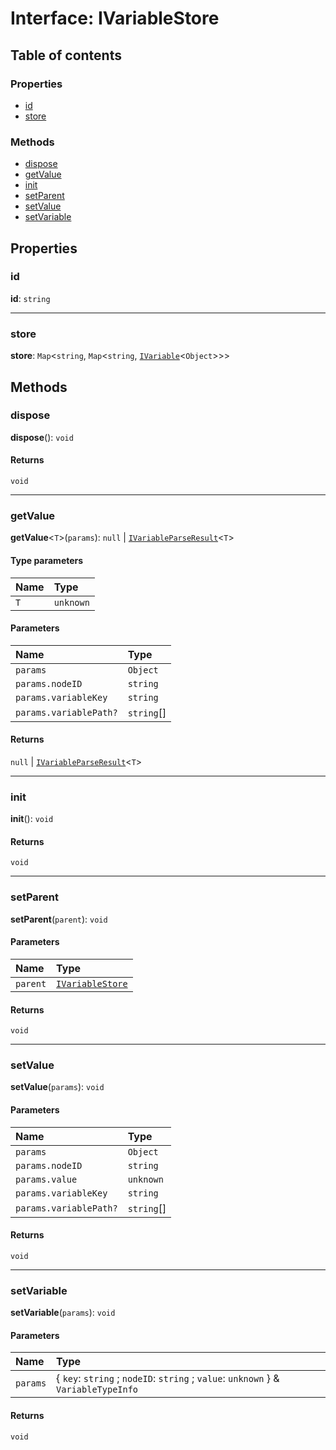 # Interface: IVariableStore

## Table of contents

### Properties

* [id](/en/auto-docs/interface/interfaces/IVariableStore.md#id)
* [store](/en/auto-docs/interface/interfaces/IVariableStore.md#store)

### Methods

* [dispose](/en/auto-docs/interface/interfaces/IVariableStore.md#dispose)
* [getValue](/en/auto-docs/interface/interfaces/IVariableStore.md#getvalue)
* [init](/en/auto-docs/interface/interfaces/IVariableStore.md#init)
* [setParent](/en/auto-docs/interface/interfaces/IVariableStore.md#setparent)
* [setValue](/en/auto-docs/interface/interfaces/IVariableStore.md#setvalue)
* [setVariable](/en/auto-docs/interface/interfaces/IVariableStore.md#setvariable)

## Properties

### id

**id**: `string`

***

### store

**store**: `Map`<`string`, `Map`<`string`, [`IVariable`](/en/auto-docs/interface/interfaces/IVariable.md)<`Object`>>>

## Methods

### dispose

**dispose**(): `void`

#### Returns

`void`

***

### getValue

**getValue**<`T`>(`params`): `null` | [`IVariableParseResult`](/en/auto-docs/interface/interfaces/IVariableParseResult.md)<`T`>

#### Type parameters

| Name | Type |
| :------ | :------ |
| `T` | `unknown` |

#### Parameters

| Name | Type |
| :------ | :------ |
| `params` | `Object` |
| `params.nodeID` | `string` |
| `params.variableKey` | `string` |
| `params.variablePath?` | `string`\[] |

#### Returns

`null` | [`IVariableParseResult`](/en/auto-docs/interface/interfaces/IVariableParseResult.md)<`T`>

***

### init

**init**(): `void`

#### Returns

`void`

***

### setParent

**setParent**(`parent`): `void`

#### Parameters

| Name | Type |
| :------ | :------ |
| `parent` | [`IVariableStore`](/en/auto-docs/interface/interfaces/IVariableStore.md) |

#### Returns

`void`

***

### setValue

**setValue**(`params`): `void`

#### Parameters

| Name | Type |
| :------ | :------ |
| `params` | `Object` |
| `params.nodeID` | `string` |
| `params.value` | `unknown` |
| `params.variableKey` | `string` |
| `params.variablePath?` | `string`\[] |

#### Returns

`void`

***

### setVariable

**setVariable**(`params`): `void`

#### Parameters

| Name | Type |
| :------ | :------ |
| `params` | { `key`: `string` ; `nodeID`: `string` ; `value`: `unknown`  } & `VariableTypeInfo` |

#### Returns

`void`
